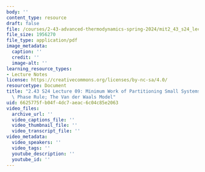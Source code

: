 ```yaml
---
body: ''
content_type: resource
draft: false
file: /courses/2-43-advanced-thermodynamics-spring-2024/mit2_43_s24_lec09.pdf
file_size: 1956270
file_type: application/pdf
image_metadata:
  caption: ''
  credit: ''
  image-alt: ''
learning_resource_types:
- Lecture Notes
license: https://creativecommons.org/licenses/by-nc-sa/4.0/
resourcetype: Document
title: "2.43 S24 Lecture 09: Minimum Work of Partitioning Small Systems; Gibbs\u2019\
  \ Phase Rule; The Van der Waals Model"
uid: 6625775f-b04f-4dc7-aeac-6c04c85e2063
video_files:
  archive_url: ''
  video_captions_file: ''
  video_thumbnail_file: ''
  video_transcript_file: ''
video_metadata:
  video_speakers: ''
  video_tags: ''
  youtube_description: ''
  youtube_id: ''
---
```

